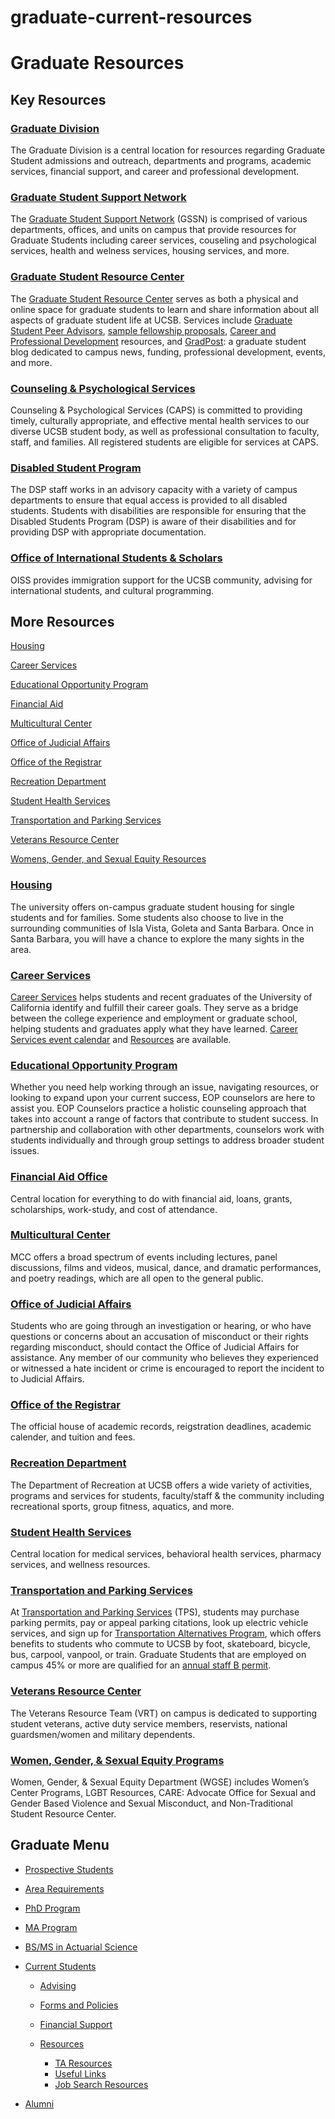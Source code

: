 # graduate-current-resources

# Graduate Resources

## Key Resources

### [Graduate Division](http://www.graddiv.ucsb.edu/)

The Graduate Division is a central location for resources regarding Graduate Student admissions and outreach, departments and programs, academic services, financial support, and career and professional development.

### [Graduate Student Support Network](http://www.graddiv.ucsb.edu/resources/support-network)

The [Graduate Student Support Network](http://www.graddiv.ucsb.edu/resources/support-network) (GSSN) is comprised of various departments, offices, and units on campus that provide resources for Graduate Students including career services, couseling and psychological services, health and welness services, housing services, and more.

### [Graduate Student Resource Center](http://www.graddiv.ucsb.edu/resources)

The [Graduate Student Resource Center](http://www.graddiv.ucsb.edu/resources) serves as both a physical and online space for graduate students to learn and share information about all aspects of graduate student life at UCSB. Services include [Graduate Student Peer Advisors](http://www.graddiv.ucsb.edu/resources/peer-advisors), [sample fellowship proposals](http://www.graddiv.ucsb.edu/resources/sample-proposals), [Career and Professional Development](http://www.graddiv.ucsb.edu/profdev) resources, and [GradPost](http://gradpost.ucsb.edu/): a graduate student blog dedicated to campus news, funding, professional development, events, and more.

### [Counseling &amp; Psychological Services](http://caps.sa.ucsb.edu/)

Counseling &amp; Psychological Services (CAPS) is committed to providing timely, culturally appropriate, and effective mental health services to our diverse UCSB student body, as well as professional consultation to faculty, staff, and families. All registered students are eligible for services at CAPS.

### [Disabled Student Program](http://dsp.sa.ucsb.edu//)

The DSP staff works in an advisory capacity with a variety of campus departments to ensure that equal access is provided to all disabled students. Students with disabilities are responsible for ensuring that the Disabled Students Program (DSP) is aware of their disabilities and for providing DSP with appropriate documentation.

### [Office of International Students &amp; Scholars](http://oiss.sa.ucsb.edu/)

OISS provides immigration support for the UCSB community, advising for international students, and cultural programming.

## More Resources

[Housing](#housing)

[Career Services](#career)

[Educational Opportunity Program](#eop)

[Financial Aid](#financial)

[Multicultural Center](#mcc)

[Office of Judicial Affairs](#judicial%20affairs)

[Office of the Registrar](#registrar)

[Recreation Department](#rec)

[Student Health Services](#student%20health)

[Transportation and Parking Services](#tps)

[Veterans Resource Center](#vet)

[Womens, Gender, and Sexual Equity Resources](#women,%20gender,%20sex%20eq)

### [Housing](https://www.housing.ucsb.edu/housing-options)

The university offers on-campus graduate student housing for single students and for families. Some students also choose to live in the surrounding communities of Isla Vista, Goleta and Santa Barbara. Once in Santa Barbara, you will have a chance to explore the many sights in the area.

### [Career Services](http://career.sa.ucsb.edu/)

[Career Services](http://career.sa.ucsb.edu/) helps students and recent graduates of the University of California identify and fulfill their career goals. They serve as a bridge between the college experience and employment or graduate school, helping students and graduates apply what they have learned. [Career Services event calendar](http://career.sa.ucsb.edu/career-services-calendar) and [Resources](http://career.sa.ucsb.edu/career-resources) are available.

### [Educational Opportunity Program](http://eop.sa.ucsb.edu//)

Whether you need help working through an issue, navigating resources, or looking to expand upon your current success, EOP counselors are here to assist you. EOP Counselors practice a holistic counseling approach that takes into account a range of factors that contribute to student success. In partnership and collaboration with other departments, counselors work with students individually and through group settings to address broader student issues.

### [Financial Aid Office](http://www.finaid.ucsb.edu/)

Central location for everything to do with financial aid, loans, grants, scholarships, work-study, and cost of attendance.

### [Multicultural Center](http://mcc.sa.ucsb.edu/)

MCC offers a broad spectrum of events including lectures, panel discussions, films and videos, musical, dance, and dramatic performances, and poetry readings, which are all open to the general public.

### [Office of Judicial Affairs](http://judicialaffairs.sa.ucsb.edu/)

Students who are going through an investigation or hearing, or who have questions or concerns about an accusation of misconduct or their rights regarding misconduct, should contact the Office of Judicial Affairs for assistance. Any member of our community who believes they experienced or witnessed a hate incident or crime is encouraged to report the incident to to Judicial Affairs.

### [Office of the Registrar](http://registrar.sa.ucsb.edu/)

The official house of academic records, reigstration deadlines, academic calender, and tuition and fees.

### [Recreation Department](http://recreation.sa.ucsb.edu/)

The Department of Recreation at UCSB offers a wide variety of activities, programs and services for students, faculty/staff &amp; the community including recreational sports, group fitness, aquatics, and more.

### [Student Health Services](http://studenthealth.sa.ucsb.edu/)

Central location for medical services, behavioral health services, pharmacy services, and wellness resources.

### [Transportation and Parking Services](http://www.tps.ucsb.edu/)

At [Transportation and Parking Services](http://www.tps.ucsb.edu/) (TPS), students may purchase parking permits, pay or appeal parking citations, look up electric vehicle services, and sign up for [Transportation Alternatives Program](http://tap.tps.ucsb.edu/), which offers benefits to students who commute to UCSB by foot, skateboard, bicycle, bus, carpool, vanpool, or train. Graduate Students that are employed on campus 45% or more are qualified for an [annual staff B permit](https://www.tps.ucsb.edu/parking-permits/student/graduate-student-employee-epermit).

### [Veterans Resource Center](http://www.sa.ucsb.edu/veterans/)

The Veterans Resource Team (VRT) on campus is dedicated to supporting student veterans, active duty service members, reservists, national guardsmen/women and military dependents.

### [Women, Gender, &amp; Sexual Equity Programs](https://wgse.sa.ucsb.edu)

Women, Gender, &amp; Sexual Equity Department (WGSE) includes Women’s Center Programs, LGBT Resources, CARE: Advocate Office for Sexual and Gender Based Violence and Sexual Misconduct, and Non-Traditional Student Resource Center.

## Graduate Menu

- [Prospective Students](/graduate/prospective "Prospective Students")
- [Area Requirements](/graduate/area-requirements "Graduate Area Requirements")
- [PhD Program](/graduate/phd "PhD in Statistics and Applied Probability")
- [MA Program](/graduate/ma "MA in Statistics")
- [BS/MS in Actuarial Science](/undergrad/actuarial-science/bs-ms "BS/MS in Actuarial Science")
- [Current Students](/graduate/current "Current Graduate Students")
  
  - [Advising](/graduate/current/advising "Graduate Advising")
  - [Forms and Policies](/graduate/current/forms "Graduate Forms and Policies")
  - [Financial Support](/graduate/current/financial "Graduate Financial Support")
  - [Resources](/graduate/current/resources "Graduate Resources")
    
    - [TA Resources](/resources/ta-resources "TA Resources")
    - [Useful Links](/resources/useful "Useful Links")
    - [Job Search Resources](/graduate/current/resources/job-search "Job Search Resources")
- [Alumni](/graduate/alumni "Graduate Alumni")